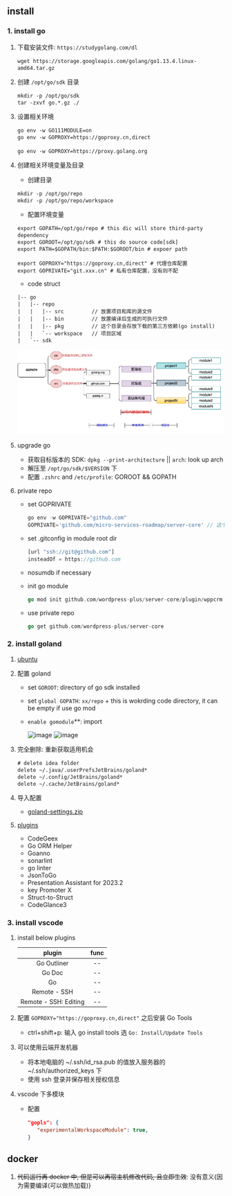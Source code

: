 ## install

### 1. install go

1. 下载安装文件: `https://studygolang.com/dl`

   ```shell
   wget https://storage.googleapis.com/golang/go1.13.4.linux-amd64.tar.gz
   ```

2. 创建 `/opt/go/sdk` 目录

   ```shell
   mkdir -p /opt/go/sdk
   tar -zxvf go.*.gz ./
   ```

3. 设置相关环境

   ```shell
   go env -w GO111MODULE=on
   go env -w GOPROXY=https://goproxy.cn,direct

   go env -w GOPROXY=https://proxy.golang.org
   ```

4. 创建相关环境变量及目录

   - 创建目录

   ```shell
   mkdir -p /opt/go/repo
   mkdir -p /opt/go/repo/workspace
   ```

   - 配置环境变量

   ```shell
   export GOPATH=/opt/go/repo # this dic will store third-party dependency
   export GOROOT=/opt/go/sdk # this do source code[sdk]
   export PATH=$GOPATH/bin:$PATH:$GOROOT/bin # expoer path

   export GOPROXY="https://goproxy.cn,direct" # 代理仓库配置
   export GOPRIVATE="git.xxx.cn" # 私有仓库配置，没有则不配
   ```

   - code struct

   ```log
   |-- go
   |   |-- repo
   |   |   |-- src         // 放置项目和库的源文件
   |   |   |-- bin         // 放置编译后生成的可执行文件
   |   |   |-- pkg         // 这个目录会存放下载的第三方依赖(go install)
   |   |   `-- workspace   // 项目区域
   |   `-- sdk
   ```

   ![avatar](/static/image/spec-project-struct.jpeg)

5. upgrade go

   - 获取目标版本的 SDK: `dpkg --print-architecture` || `arch`: look up arch
   - 解压至 `/opt/go/sdk/$VERSION` 下
   - 配置 `.zshrc` and `/etc/profile`: GOROOT && GOPATH

6. private repo

   - set GOPRIVATE

     ```js
     go env -w GOPRIVATE="github.com"
     GOPRIVATE='github.com/micro-services-roadmap/server-core' // 这个最合适(不然会下载的贼慢)
     ```

   - set .gitconfig in module root dir

     ```js
     [url "ssh://git@github.com"]
     insteadOf = https://github.com
     ```

   - nosumdb if necessary
   - init go module

     ```go
     go mod init github.com/wordpress-plus/server-core/plugin/wppcrm
     ```

   - use private repo

     ```go
     go get github.com/wordpress-plus/server-core
     ```

### 2. install goland

1. [ubuntu](https://github.com/Alice52/Alice52/issues/12#issuecomment-846355189)

2. 配置 goland

   - set `GOROOT`: directory of go sdk installed
   - set `global GOPATH`: `xx/repo` + this is wokrding code directory, it can be empty if use go mod
   - `enable gomodule`\*\*: import

     ![image](https://user-images.githubusercontent.com/42330329/182605249-bb0bf700-a675-4ed4-b2ba-bc4f777df12e.png)
     ![image](https://user-images.githubusercontent.com/42330329/182605478-6c04413b-989b-41e0-8724-c2b9c6654547.png)

3. 完全删除: 重新获取适用机会

   ```shell
   # delete idea folder
   delete ~/.java/.userPrefsJetBrains/goland*
   delete ~/.config/JetBrains/goland*
   delete ~/.cache/JetBrains/goland*
   ```

4. 导入配置

   - [goland-settings.zip](https://github.com/Alice52/go-tutorial/files/9251275/goland-settings.zip)

5. [plugins](https://github.com/Alice52/go-tutorial/issues/36)

   - CodeGeex
   - Go ORM Helper
   - Goanno
   - sonarlint
   - go linter
   - JsonToGo
   - Presentation Assistant for 2023.​2
   - key Promoter X
   - Struct-to-Struct
   - CodeGlance3

### 3. install vscode

1. install below plugins

   |        plugin         | func |
   | :-------------------: | :--: |
   |      Go Outliner      |  --  |
   |        Go Doc         |  --  |
   |          Go           |  --  |
   |     Remote - SSH      |  --  |
   | Remote - SSH: Editing |  --  |

2. 配置 `GOPROXY="https://goproxy.cn,direct"` 之后安装 Go Tools

   - ctrl+shift+p: 输入 go install tools 选 `Go: Install/Update Tools`

3. 可以使用云端开发机器

   - 将本地电脑的 ~/.ssh/id_rsa.pub 的值放入服务器的 ~/.ssh/authorized_keys 下
   - 使用 ssh 登录并保存相关授权信息

4. vscode 下多模块

   - 配置

     ```json
     "gopls": {
        "experimentalWorkspaceModule": true,
     }
     ```

## docker

1. ~~代码运行再 docker 中, 但是可以再宿主机修改代码, 且立即生效~~: 没有意义{因为需要编译(可以做热加载)}
